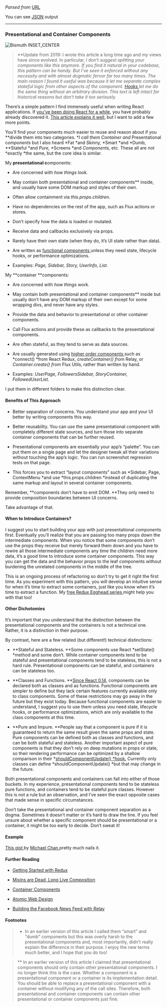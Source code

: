 *Parsed from* [URL](https://medium.com/@dan_abramov/smart-and-dumb-components-7ca2f9a7c7d0)

 You can see [JSON](./test1.json) output

----

### Presentational and Container Components

![[Bismuth](http://en.wikipedia.org/wiki/Bismuth) INSET_CENTER](https://miro.medium.com/1*TatfeANQMBmjrk_nhKbZoA.jpeg)

> **Update from 2019: I wrote this article a long time ago and my views have since evolved. In particular, I don’t *suggest *splitting your components like this anymore. If you find it natural in your codebase, this pattern can be handy. But I’ve seen it enforced without any necessity and with almost dogmatic fervor far too many times. The main reason I found it useful was because it let me separate complex stateful logic from other aspects of the component. [Hooks ](https://reactjs.org/docs/hooks-custom.html)let me do the same thing without an arbitrary division. This text is left intact for historical reasons but don’t take it too seriously.**

There’s a simple pattern I find immensely useful when writing React applications. If [you’ve been doing React for a while,](http://facebook.github.io/react/blog/2015/03/19/building-the-facebook-news-feed-with-relay.html) you have probably already discovered it. [This article explains it well,](https://medium.com/@learnreact/container-components-c0e67432e005) but I want to add a few more points.

You’ll find your components much easier to reuse and reason about if you **divide them into two categories. **I call them *Container a*nd* Presentational c*omponents* but I also heard *Fat *and *Skinny,* *Smart *and *Dumb, **Stateful *and *Pure,* *Screens *and *Components,* etc. These all are not *exactly *the same, but the core idea is similar.

My **presentational c**omponents:

- Are concerned with *how things look.*

- May contain both presentational and container components** inside, and usually have some DOM markup and styles of their own.

- Often allow containment via *this.props.children.*

- Have no dependencies on the rest of the app, such as Flux actions or stores.

- Don’t specify how the data is loaded or mutated.

- Receive data and callbacks exclusively via props.

- Rarely have their own state (when they do, it’s UI state rather than data).

- Are written as [functional components ](https://facebook.github.io/react/blog/2015/10/07/react-v0.14.html#stateless-functional-components)unless they need state, lifecycle hooks, or performance optimizations.

- Examples: *Page, Sidebar, Story, UserInfo, List.*

My **container **components:

- Are concerned with *how things work.*

- May contain both presentational and container components** inside but usually don’t have any DOM markup of their own except for some wrapping divs, and never have any styles.

- Provide the data and behavior to presentational or other container components.

- Call Flux actions and provide these as callbacks to the presentational components.

- Are often stateful, as they tend to serve as data sources.

- Are usually generated using [higher order components ](https://medium.com/@dan_abramov/mixins-are-dead-long-live-higher-order-components-94a0d2f9e750)such as *connect() *from React Redux, *createContainer() f*rom Relay, or *Container.create() f*rom Flux Utils, rather than written by hand.

- Examples: *UserPage, FollowersSidebar, StoryContainer, FollowedUserList.*

I put them in different folders to make this distinction clear.

#### Benefits of This Approach

- Better separation of concerns. You understand your app and your UI better by writing components this way.

- Better reusability. You can use the same presentational component with completely different state sources, and turn those into separate container components that can be further reused.

- Presentational components are essentially your app’s “palette”. You can put them on a single page and let the designer tweak all their variations without touching the app’s logic. You can run screenshot regression tests on that page.

- This forces you to extract “layout components” such as *Sidebar, Page, ContextMenu *and use *this.props.children *instead of duplicating the same markup and layout in several container components.

Remember, **components don’t have to emit DOM. **They only need to provide composition boundaries between UI concerns.

Take advantage of that.

#### When to Introduce Containers?

I suggest you to start building your app with just presentational components first. Eventually you’ll realize that you are passing too many props down the intermediate components. When you notice that some components don’t use the props they receive but merely forward them down and you have to rewire all those intermediate components any time the children need more data, it’s a good time to introduce some container components. This way you can get the data and the behavior props to the leaf components without burdening the unrelated components in the middle of the tree.

This is an ongoing process of refactoring so don’t try to get it right the first time. As you experiment with this pattern, you will develop an intuitive sense for when it’s time to extract some containers, just like you know when it’s time to extract a function. My [free Redux Egghead series ](https://egghead.io/series/getting-started-with-redux)might help you with that too!

#### Other Dichotomies

It’s important that you understand that the distinction between the presentational components and the containers is not a technical one. Rather, it is a distinction in their purpose.

By contrast, here are a few related (but different!) technical distinctions:

- **Stateful and Stateless. **Some components use React *setState() *method and some don’t. While container components tend to be stateful and presentational components tend to be stateless, this is not a hard rule. Presentational components can be stateful, and containers can be stateless too.

- **Classes and Functions. **[Since React 0.14,](https://facebook.github.io/react/blog/2015/10/07/react-v0.14.html#stateless-functional-components) components can be declared both as classes and as functions. Functional components are simpler to define but they lack certain features currently available only to class components. Some of these restrictions may go away in the future but they exist today. Because functional components are easier to understand, I suggest you to use them unless you need state, lifecycle hooks, or performance optimizations, which are only available to the class components at this time.

- **Pure and Impure. **People say that a component is pure if it is guaranteed to return the same result given the same props and state. Pure components can be defined both as classes and functions, and can be both stateful and stateless. Another important aspect of pure components is that they don’t rely on deep mutations in props or state, so their rendering performance can be optimized by a shallow comparison in their *[shouldComponentUpdate() *hook.](https://facebook.github.io/react/docs/pure-render-mixin.html) Currently only classes can define *shouldComponentUpdate() *but that may change in the future.

Both presentational components and containers can fall into either of those buckets. In my experience, presentational components tend to be stateless pure functions, and containers tend to be stateful pure classes. However this is not a rule but an observation, and I’ve seen the exact opposite cases that made sense in specific circumstances.

Don’t take the presentational and container component separation as a dogma. Sometimes it doesn’t matter or it’s hard to draw the line. If you feel unsure about whether a specific component should be presentational or a container, it might be too early to decide. Don’t sweat it!

#### Example

[This gist ](https://gist.github.com/chantastic/fc9e3853464dffdb1e3c)by [Michael Chan ](https://twitter.com/chantastic)pretty much nails it.

#### Further Reading

- [Getting Started with Redux](https://egghead.io/series/getting-started-with-redux)

- [Mixins are Dead, Long Live Composition](https://medium.com/@dan_abramov/mixins-are-dead-long-live-higher-order-components-94a0d2f9e750)

- [Container Components](https://medium.com/@learnreact/container-components-c0e67432e005)

- [Atomic Web Design](http://bradfrost.com/blog/post/atomic-web-design/)

- [Building the Facebook News Feed with Relay](http://facebook.github.io/react/blog/2015/03/19/building-the-facebook-news-feed-with-relay.html)

#### Footnotes

> * In an earlier version of this article I called them “smart” and “dumb” components but this was overly harsh to the presentational components and, most importantly, didn’t really explain the difference in their purpose. I enjoy the new terms much better, and I hope that you do too!

> ** In an earlier version of this article I claimed that presentational components should only contain other presentational components. I no longer think this is the case. Whether a component is a presentational component or a container is its implementation detail. You should be able to replace a presentational component with a container without modifying any of the call sites. Therefore, both presentational and container components can contain other presentational or container components just fine.